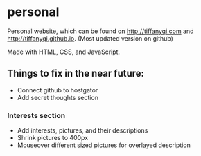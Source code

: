 personal
========

Personal website, which can be found on http://tiffanyqi.com and http://tiffanyqi.github.io. (Most updated version on github)

Made with HTML, CSS, and JavaScript.

## Things to fix in the near future:
- Connect github to hostgator
- Add secret thoughts section

### Interests section
- Add interests, pictures, and their descriptions
- Shrink pictures to 400px
- Mouseover different sized pictures for overlayed description